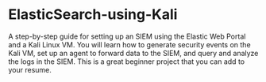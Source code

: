 # ElasticSearch-using-Kali
A step-by-step guide for setting up an SIEM using the Elastic Web Portal and a Kali Linux VM. You will learn how to generate security events on the Kali VM, set up an agent to forward data to the SIEM, and query and analyze the logs in the SIEM. This is a great beginner project that you can add to your resume.
